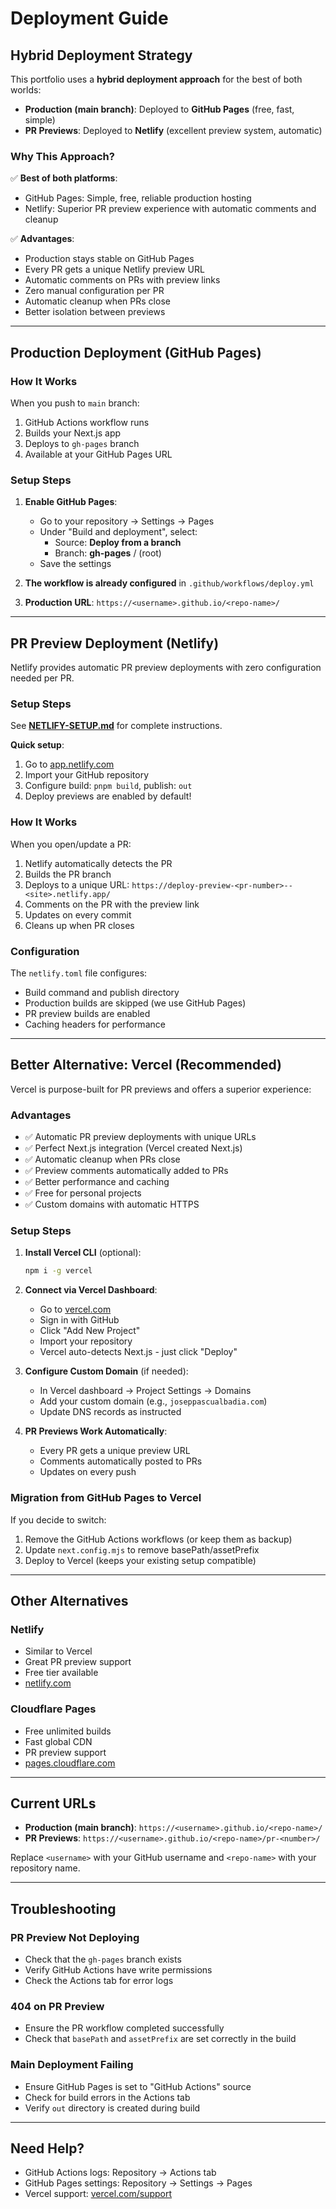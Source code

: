 # Deployment Guide

## Hybrid Deployment Strategy

This portfolio uses a **hybrid deployment approach** for the best of both worlds:

- **Production (main branch)**: Deployed to **GitHub Pages** (free, fast, simple)
- **PR Previews**: Deployed to **Netlify** (excellent preview system, automatic)

### Why This Approach?

✅ **Best of both platforms**:
- GitHub Pages: Simple, free, reliable production hosting
- Netlify: Superior PR preview experience with automatic comments and cleanup

✅ **Advantages**:
- Production stays stable on GitHub Pages
- Every PR gets a unique Netlify preview URL
- Automatic comments on PRs with preview links
- Zero manual configuration per PR
- Automatic cleanup when PRs close
- Better isolation between previews

---

## Production Deployment (GitHub Pages)

### How It Works

When you push to `main` branch:
1. GitHub Actions workflow runs
2. Builds your Next.js app
3. Deploys to `gh-pages` branch
4. Available at your GitHub Pages URL

### Setup Steps

1. **Enable GitHub Pages**:
   - Go to your repository → Settings → Pages
   - Under "Build and deployment", select:
     - Source: **Deploy from a branch**
     - Branch: **gh-pages** / (root)
   - Save the settings

2. **The workflow is already configured** in `.github/workflows/deploy.yml`

3. **Production URL**: `https://<username>.github.io/<repo-name>/`

---

## PR Preview Deployment (Netlify)

Netlify provides automatic PR preview deployments with zero configuration needed per PR.

### Setup Steps

See **[NETLIFY-SETUP.md](./NETLIFY-SETUP.md)** for complete instructions.

**Quick setup**:
1. Go to [app.netlify.com](https://app.netlify.com)
2. Import your GitHub repository
3. Configure build: `pnpm build`, publish: `out`
4. Deploy previews are enabled by default!

### How It Works

When you open/update a PR:
1. Netlify automatically detects the PR
2. Builds the PR branch
3. Deploys to a unique URL: `https://deploy-preview-<pr-number>--<site>.netlify.app/`
4. Comments on the PR with the preview link
5. Updates on every commit
6. Cleans up when PR closes

### Configuration

The `netlify.toml` file configures:
- Build command and publish directory
- Production builds are skipped (we use GitHub Pages)
- PR preview builds are enabled
- Caching headers for performance

---

## Better Alternative: Vercel (Recommended)

Vercel is purpose-built for PR previews and offers a superior experience:

### Advantages
- ✅ Automatic PR preview deployments with unique URLs
- ✅ Perfect Next.js integration (Vercel created Next.js)
- ✅ Automatic cleanup when PRs close
- ✅ Preview comments automatically added to PRs
- ✅ Better performance and caching
- ✅ Free for personal projects
- ✅ Custom domains with automatic HTTPS

### Setup Steps

1. **Install Vercel CLI** (optional):
   ```bash
   npm i -g vercel
   ```

2. **Connect via Vercel Dashboard**:
   - Go to [vercel.com](https://vercel.com)
   - Sign in with GitHub
   - Click "Add New Project"
   - Import your repository
   - Vercel auto-detects Next.js - just click "Deploy"

3. **Configure Custom Domain** (if needed):
   - In Vercel dashboard → Project Settings → Domains
   - Add your custom domain (e.g., `joseppascualbadia.com`)
   - Update DNS records as instructed

4. **PR Previews Work Automatically**:
   - Every PR gets a unique preview URL
   - Comments automatically posted to PRs
   - Updates on every push

### Migration from GitHub Pages to Vercel

If you decide to switch:
1. Remove the GitHub Actions workflows (or keep them as backup)
2. Update `next.config.mjs` to remove basePath/assetPrefix
3. Deploy to Vercel (keeps your existing setup compatible)

---

## Other Alternatives

### Netlify
- Similar to Vercel
- Great PR preview support
- Free tier available
- [netlify.com](https://netlify.com)

### Cloudflare Pages
- Free unlimited builds
- Fast global CDN
- PR preview support
- [pages.cloudflare.com](https://pages.cloudflare.com)

---

## Current URLs

- **Production (main branch)**: `https://<username>.github.io/<repo-name>/`
- **PR Previews**: `https://<username>.github.io/<repo-name>/pr-<number>/`

Replace `<username>` with your GitHub username and `<repo-name>` with your repository name.

---

## Troubleshooting

### PR Preview Not Deploying
- Check that the `gh-pages` branch exists
- Verify GitHub Actions have write permissions
- Check the Actions tab for error logs

### 404 on PR Preview
- Ensure the PR workflow completed successfully
- Check that `basePath` and `assetPrefix` are set correctly in the build

### Main Deployment Failing
- Ensure GitHub Pages is set to "GitHub Actions" source
- Check for build errors in the Actions tab
- Verify `out` directory is created during build

---

## Need Help?

- GitHub Actions logs: Repository → Actions tab
- GitHub Pages settings: Repository → Settings → Pages
- Vercel support: [vercel.com/support](https://vercel.com/support)

